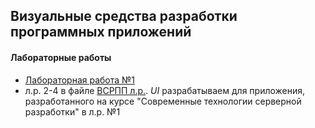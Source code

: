 ## Визуальные средства разработки программных приложений

#### Лабораторные работы
- [Лабораторная работа №1](https://github.com/the-hwk/GSTU-visual-software-application-development-tools/blob/main/L1)
- л.р. 2-4 в файле [ВСРПП л.р.](./ВСРПП%20л.р..docx). _UI_ разрабатываем для приложения, разработанного на курсе "Современные технологии серверной разработки" в л.р. №1
